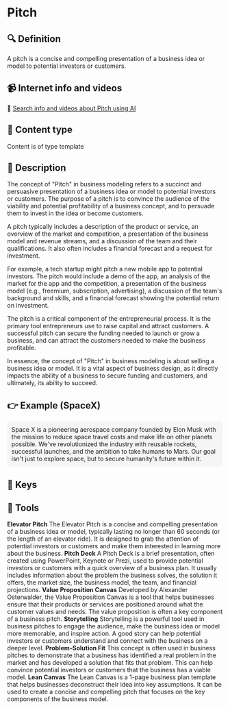 
# Pitch


## 🔍 Definition
A pitch is a concise and compelling presentation of a business idea or model to potential investors or customers.


## 📹 Internet info and videos
🤖 [Search info and videos about Pitch using AI](https://www.perplexity.ai/search?q=videos+about+Pitch:+A+pitch+is+a+concise+and+compelling+presentation+of+a+business+idea+or+model+to+potential+investors+or+customers.
)

## 📰 Content type 
Content is of type template

## 📖 Description
The concept of "Pitch" in business modeling refers to a succinct and persuasive presentation of a business idea or model to potential investors or customers. The purpose of a pitch is to convince the audience of the viability and potential profitability of a business concept, and to persuade them to invest in the idea or become customers.

A pitch typically includes a description of the product or service, an overview of the market and competition, a presentation of the business model and revenue streams, and a discussion of the team and their qualifications. It also often includes a financial forecast and a request for investment.

For example, a tech startup might pitch a new mobile app to potential investors. The pitch would include a demo of the app, an analysis of the market for the app and the competition, a presentation of the business model (e.g., freemium, subscription, advertising), a discussion of the team's background and skills, and a financial forecast showing the potential return on investment.

The pitch is a critical component of the entrepreneurial process. It is the primary tool entrepreneurs use to raise capital and attract customers. A successful pitch can secure the funding needed to launch or grow a business, and can attract the customers needed to make the business profitable.

In essence, the concept of "Pitch" in business modeling is about selling a business idea or model. It is a vital aspect of business design, as it directly impacts the ability of a business to secure funding and customers, and ultimately, its ability to succeed.

## 👉 Example (SpaceX)

<div style="background-color: #f5f5f5; padding: 10px;">Space X is a pioneering aerospace company founded by Elon Musk with the mission to reduce space travel costs and make life on other planets possible. We've revolutionized the industry with reusable rockets, successful launches, and the ambition to take humans to Mars. Our goal isn't just to explore space, but to secure humanity's future within it.
</div>

## 🔑 Keys



## 🧰 Tools
**Elevator Pitch**
The Elevator Pitch is a concise and compelling presentation of a business idea or model, typically lasting no longer than 60 seconds (or the length of an elevator ride). It is designed to grab the attention of potential investors or customers and make them interested in learning more about the business.
**Pitch Deck**
A Pitch Deck is a brief presentation, often created using PowerPoint, Keynote or Prezi, used to provide potential investors or customers with a quick overview of a business plan. It usually includes information about the problem the business solves, the solution it offers, the market size, the business model, the team, and financial projections.
**Value Proposition Canvas**
Developed by Alexander Osterwalder, the Value Proposition Canvas is a tool that helps businesses ensure that their products or services are positioned around what the customer values and needs. The value proposition is often a key component of a business pitch.
**Storytelling**
Storytelling is a powerful tool used in business pitches to engage the audience, make the business idea or model more memorable, and inspire action. A good story can help potential investors or customers understand and connect with the business on a deeper level.
**Problem-Solution Fit**
This concept is often used in business pitches to demonstrate that a business has identified a real problem in the market and has developed a solution that fits that problem. This can help convince potential investors or customers that the business has a viable model.
**Lean Canvas**
The Lean Canvas is a 1-page business plan template that helps businesses deconstruct their idea into key assumptions. It can be used to create a concise and compelling pitch that focuses on the key components of the business model.
